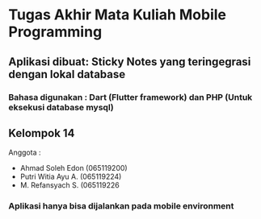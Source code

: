 # Tugas Akhir Mata Kuliah Mobile Programming

## Aplikasi dibuat: Sticky Notes yang teringegrasi dengan lokal database
### Bahasa digunakan : Dart (Flutter framework) dan PHP (Untuk eksekusi database mysql)

## Kelompok 14
Anggota :
  - Ahmad Soleh Edon    (065119200)
  - Putri Witia Ayu A.  (065119224)
  - M. Refansyach S.    (065119226

### Aplikasi hanya bisa dijalankan pada mobile environment
